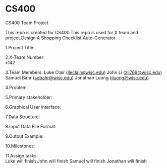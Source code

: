 # CS400
CS400 Team Project

This repo is created for CS400.This repo is used for X team and project.Design A Shopping Checklist Auto-Generator

1.Project Title: 
 
2.X-Team Number:  
	x142
 
3.Team Members: 
	Luke Clair (lleclair@wisc.edu)
	John Li (zli769@wisc.edu)
        Samuel Bahr (sdbahr@wisc.edu)
        Jonathan Luong (jluong@wisc.edu)
 
4.Problem: 
 
5.Primary stakeholder: 
 
6.Graphical User interface: 
 
7.Data Structure: 
 
8.Input Data File Format: 
 
9.Output Example: 
 
10.Milestones:
 
11.Assign tasks:       
        Luke will finish
        John will finish
	Samuel will finish
	Jonathan will finish
